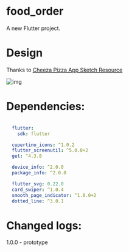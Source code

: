 # food_order

A new Flutter project.

# Design

Thanks to [Cheeza Pizza App Sketch Resource](https://www.sketchappsources.com/free-source/3486-cheeza-pizza-app-sketch-freebie-resource.html)

![img](https://www.sketchappsources.com/resources/source-image/cheezza-pizza-app.jpg)

# Dependencies:

```yaml

  flutter:
    sdk: flutter

  cupertino_icons: ^1.0.2
  flutter_screenutil: ^5.0.0+2
  get: ^4.3.8

  device_info: ^2.0.0
  package_info: ^2.0.0

  flutter_svg: 0.22.0
  card_swiper: ^1.0.4
  smooth_page_indicator: ^1.0.0+2
  dotted_line: ^3.0.1
```



# Changed logs:

1.0.0 - prototype

